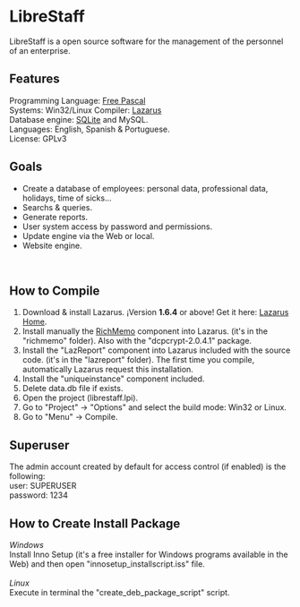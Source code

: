 # LibreStaff
LibreStaff is a open source software for the management of the personnel of an enterprise.<br />

Features
-----------------------
Programming Language: <a href="http://www.freepascal.org/">Free Pascal</a><br />
Systems: Win32/Linux
Compiler: <a href="http://www.lazarus-ide.org/">Lazarus</a><br />
Database engine: <a href="https://www.sqlite.org/">SQLite</a> and MySQL.<br />
Languages: English, Spanish & Portuguese.  
License: GPLv3

Goals
----------
<ul>
	<li>Create a database of employees: personal data, professional data, holidays, time of sicks...</li>
	<li>Searchs & queries.</li>
	<li>Generate reports.</li>
	<li>User system access by password and permissions.</li>
	<li>Update engine via the Web or local.</li>
	<li>Website engine.</li>
 </ul>
<br/>

How to Compile
--------------
1) Download & install Lazarus. ¡Version <strong>1.6.4</strong> or above! Get it here: <a href="http://www.lazarus-ide.org">Lazarus Home</a>.<br />
2) Install manually the <a href="http://wiki.freepascal.org/RichMemo">RichMemo</a> component into Lazarus. (it's in the "richmemo" folder). Also with the  	"dcpcrypt-2.0.4.1" package.<br />
3) Install the "LazReport" component into Lazarus included with the source code. (it's in the "lazreport" folder). The first time you compile, automatically Lazarus request this installation.<br />
4) Install the "uniqueinstance" component included.<br />
5) Delete data.db file if exists.<br />
6) Open the project (librestaff.lpi).<br />
7) Go to "Project" -> "Options" and select the build mode: Win32 or Linux.
8) Go to "Menu" -> Compile.<br />

Superuser
---------
The admin account created by default for access control (if enabled) is the following:<br />
user: SUPERUSER<br />
password: 1234

How to Create Install Package
--------------------------------------
*Windows*<br />
Install Inno Setup (it's a free installer for Windows programs available in the Web) and then open "innosetup_installscript.iss" file.
<br /><br />
*Linux*<br />
Execute in terminal the "create_deb_package_script" script.<br />

